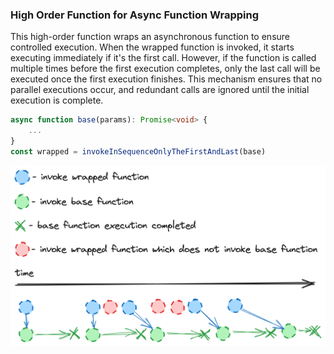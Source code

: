 ### High Order Function for Async Function Wrapping

This high-order function wraps an asynchronous function to
ensure controlled execution. When the wrapped function
is invoked, it starts executing immediately if it's the 
first call. However, if the function is called multiple
times before the first execution completes, only the last
call will be executed once the first execution finishes.
This mechanism ensures that no parallel executions occur,
and redundant calls are ignored until the initial
execution is complete.

```typescript
async function base(params): Promise<void> {
    ...
}
const wrapped = invokeInSequenceOnlyTheFirstAndLast(base)
```

![diagram.png](diagram.png)
